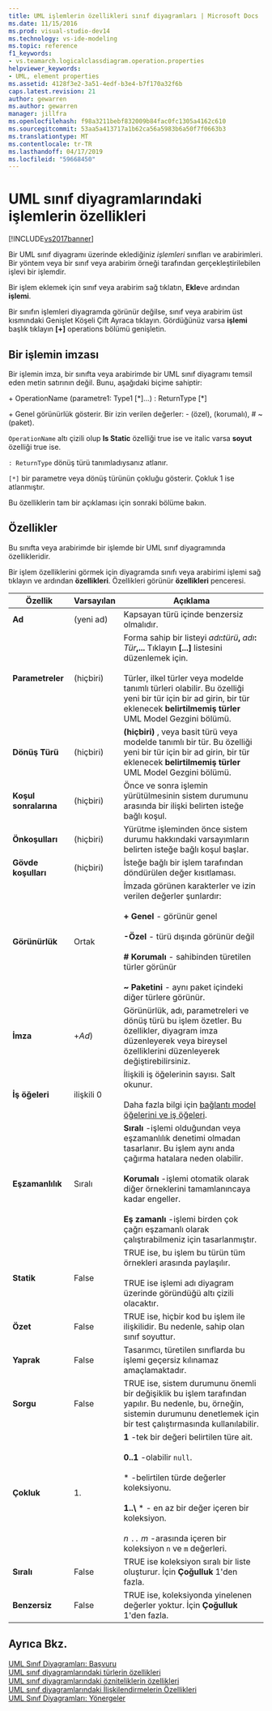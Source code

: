 ```yaml
---
title: UML işlemlerin özellikleri sınıf diyagramları | Microsoft Docs
ms.date: 11/15/2016
ms.prod: visual-studio-dev14
ms.technology: vs-ide-modeling
ms.topic: reference
f1_keywords:
- vs.teamarch.logicalclassdiagram.operation.properties
helpviewer_keywords:
- UML, element properties
ms.assetid: 4128f3e2-3a51-4edf-b3e4-b7f170a32f6b
caps.latest.revision: 21
author: gewarren
ms.author: gewarren
manager: jillfra
ms.openlocfilehash: f98a3211bebf832009b84fac0fc1305a4162c610
ms.sourcegitcommit: 53aa5a413717a1b62ca56a5983b6a50f7f0663b3
ms.translationtype: MT
ms.contentlocale: tr-TR
ms.lasthandoff: 04/17/2019
ms.locfileid: "59668450"
---
```

# <a name="properties-of-operations-on-uml-class-diagrams"></a>UML sınıf diyagramlarındaki işlemlerin özellikleri
[!INCLUDE[vs2017banner](../includes/vs2017banner.md)]

Bir UML sınıf diyagramı üzerinde eklediğiniz *işlemleri* sınıfları ve arabirimleri. Bir yöntem veya bir sınıf veya arabirim örneği tarafından gerçekleştirilebilen işlevi bir işlemdir.  

 Bir işlem eklemek için sınıf veya arabirim sağ tıklatın, **Ekle**ve ardından **işlemi**.  

 Bir sınıfın işlemleri diyagramda görünür değilse, sınıf veya arabirim üst kısmındaki Genişlet Köşeli Çift Ayraca tıklayın. Gördüğünüz varsa **işlemi** başlık tıklayın **[+]** operations bölümü genişletin.  

## <a name="signature-of-an-operation"></a>Bir işlemin imzası  
 Bir işlemin imza, bir sınıfta veya arabirimde bir UML sınıf diyagramı temsil eden metin satırının değil. Bunu, aşağıdaki biçime sahiptir:  

 \+ OperationName (parametre1: Type1 [*]...) : ReturnType [\*]  

 \+ Genel görünürlük gösterir. Bir izin verilen değerler: - (özel), (korumalı), # ~ (paket).  

 `OperationName` altı çizili olup **Is Static** özelliği true ise ve italic varsa **soyut** özelliği true ise.  

 `: ReturnType` dönüş türü tanımladıysanız atlanır.  

 `[*]` bir parametre veya dönüş türünün çokluğu gösterir. Çokluk 1 ise atlanmıştır.  

 Bu özelliklerin tam bir açıklaması için sonraki bölüme bakın.  

## <a name="properties"></a>Özellikler  
 Bu sınıfta veya arabirimde bir işlemde bir UML sınıf diyagramında özellikleridir.  

 Bir işlem özelliklerini görmek için diyagramda sınıfı veya arabirimi işlemi sağ tıklayın ve ardından **özellikleri**. Özellikleri görünür **özellikleri** penceresi.  

|      Özellik       |   Varsayılan    |                                                                                                                                                                                 Açıklama                                                                                                                                                                                 |
|---------------------|--------------|-----------------------------------------------------------------------------------------------------------------------------------------------------------------------------------------------------------------------------------------------------------------------------------------------------------------------------------------------------------------------------|
|      **Ad**       | (yeni ad) |                                                                                                                                                                Kapsayan türü içinde benzersiz olmalıdır.                                                                                                                                                                 |
|   **Parametreler**    |    (hiçbiri)    |      Forma sahip bir listeyi <em>adı</em>**:**<em>türü</em>**,** <em>adı</em>**:**  <em>Tür</em>**,...** Tıklayın **[...]**  listesini düzenlemek için.<br /><br /> Türler, ilkel türler veya modelde tanımlı türleri olabilir. Bu özelliği yeni bir tür için bir ad girin, bir tür eklenecek **belirtilmemiş türler** UML Model Gezgini bölümü.      |
|   **Dönüş Türü**   |    (hiçbiri)    |                                                                               **(hiçbiri)** , veya basit türü veya modelde tanımlı bir tür. Bu özelliği yeni bir tür için bir ad girin, bir tür eklenecek **belirtilmemiş türler** UML Model Gezgini bölümü.                                                                                |
| **Koşul sonralarına**  |    (hiçbiri)    |                                                                                                                         Önce ve sonra işlemin yürütülmesinin sistem durumunu arasında bir ilişki belirten isteğe bağlı koşul.                                                                                                                         |
|  **Önkoşulları**  |    (hiçbiri)    |                                                                                                                            Yürütme işleminden önce sistem durumu hakkındaki varsayımların belirten isteğe bağlı koşul başlar.                                                                                                                            |
| **Gövde koşulları** |    (hiçbiri)    |                                                                                                                                                       İsteğe bağlı bir işlem tarafından döndürülen değer kısıtlaması.                                                                                                                                                       |
|   **Görünürlük**    |    Ortak    |                  İmzada görünen karakterler ve izin verilen değerler şunlardır:<br /><br /> **+ Genel** - görünür genel<br /><br /> **-Özel** - türü dışında görünür değil<br /><br /> **# Korumalı** - sahibinden türetilen türler görünür<br /><br /> **~ Paketini** - aynı paket içindeki diğer türlere görünür.                   |
|    **İmza**    |  +*Ad*)   |                                                                                      Görünürlük, adı, parametreleri ve dönüş türü bu işlem özetler. Bu özellikler, diyagram imza düzenleyerek veya bireysel özelliklerini düzenleyerek değiştirebilirsiniz.                                                                                      |
|   **İş öğeleri**    | ilişkili 0 |                                                                                                  İlişkili iş öğelerinin sayısı. Salt okunur.<br /><br /> Daha fazla bilgi için [bağlantı model öğelerini ve iş öğeleri](../modeling/link-model-elements-and-work-items.md).                                                                                                  |
|   **Eşzamanlılık**   |  Sıralı  | **Sıralı** -işlemi olduğundan veya eşzamanlılık denetimi olmadan tasarlanır. Bu işlem aynı anda çağırma hatalara neden olabilir.<br /><br /> **Korumalı** -işlemi otomatik olarak diğer örneklerini tamamlanıncaya kadar engeller.<br /><br /> **Eş zamanlı** -işlemi birden çok çağrı eşzamanlı olarak çalıştırabilmeniz için tasarlanmıştır. |
|    **Statik**    |    False     |                                                                                                  TRUE ise, bu işlem bu türün tüm örnekleri arasında paylaşılır.<br /><br /> TRUE ise işlemi adı diyagram üzerinde göründüğü altı çizili olacaktır.                                                                                                   |
|   **Özet**   |    False     |                                                                                                                                        TRUE ise, hiçbir kod bu işlem ile ilişkilidir. Bu nedenle, sahip olan sınıf soyuttur.                                                                                                                                         |
|     **Yaprak**     |    False     |                                                                                                                                              Tasarımcı, türetilen sınıflarda bu işlemi geçersiz kılınamaz amaçlamaktadır.                                                                                                                                              |
|    **Sorgu**     |    False     |                                                                                                 TRUE ise, sistem durumunu önemli bir değişiklik bu işlem tarafından yapılır. Bu nedenle, bu, örneğin, sistemin durumunu denetlemek için bir test çalıştırmasında kullanılabilir.                                                                                                  |
|  **Çokluk**   |      1.       |                                 **1** -tek bir değeri belirtilen türe ait.<br /><br /> **0..1** -olabilir `null`.<br /><br /> \* -belirtilen türde değerler koleksiyonu.<br /><br /> **1..\\**  \* - en az bir değer içeren bir koleksiyon.<br /><br /> *n* `..` *m* -arasında içeren bir koleksiyon `n` ve `m` değerleri.                                  |
|   **Sıralı**    |    False     |                                                                                                                                             TRUE ise koleksiyon sıralı bir liste oluşturur. İçin **Çoğulluk** 1'den fazla.                                                                                                                                              |
|    **Benzersiz**    |    False     |                                                                                                                                         TRUE ise, koleksiyonda yinelenen değerler yoktur. İçin **Çoğulluk** 1'den fazla.                                                                                                                                         |

## <a name="see-also"></a>Ayrıca Bkz.  
 [UML Sınıf Diyagramları: Başvuru](../modeling/uml-class-diagrams-reference.md)   
 [UML sınıf diyagramlarındaki türlerin özellikleri](../modeling/properties-of-types-on-uml-class-diagrams.md)   
 [UML sınıf diyagramlarındaki özniteliklerin özellikleri](../modeling/properties-of-attributes-on-uml-class-diagrams.md)   
 [UML sınıf diyagramlarındaki İlişkilendirmelerin Özellikleri](../modeling/properties-of-associations-on-uml-class-diagrams.md)   
 [UML Sınıf Diyagramları: Yönergeler](../modeling/uml-class-diagrams-guidelines.md)
